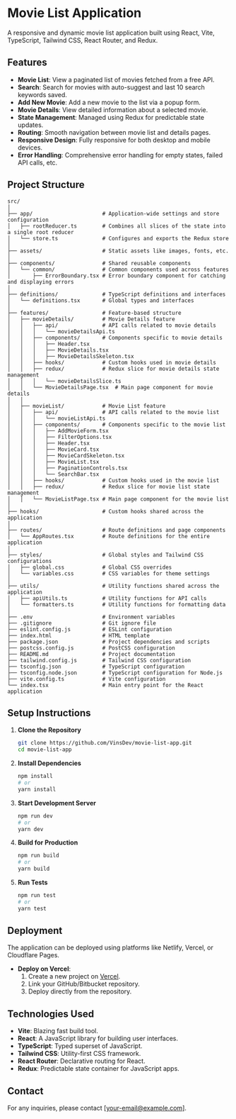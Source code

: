 # Movie List Application

A responsive and dynamic movie list application built using React, Vite, TypeScript, Tailwind CSS, React Router, and Redux.

## Features

- **Movie List**: View a paginated list of movies fetched from a free API.
- **Search**: Search for movies with auto-suggest and last 10 search keywords saved.
- **Add New Movie**: Add a new movie to the list via a popup form.
- **Movie Details**: View detailed information about a selected movie.
- **State Management**: Managed using Redux for predictable state updates.
- **Routing**: Smooth navigation between movie list and details pages.
- **Responsive Design**: Fully responsive for both desktop and mobile devices.
- **Error Handling**: Comprehensive error handling for empty states, failed API calls, etc.

## Project Structure

```
src/
│
├── app/                      # Application-wide settings and store configuration
│   ├── rootReducer.ts        # Combines all slices of the state into a single root reducer
│   └── store.ts              # Configures and exports the Redux store
│
├── assets/                   # Static assets like images, fonts, etc.
│
├── components/               # Shared reusable components
│   └── common/               # Common components used across features
│       ├── ErrorBoundary.tsx # Error boundary component for catching and displaying errors
│
├── definitions/              # TypeScript definitions and interfaces
│   └── definitions.tsx       # Global types and interfaces
│
├── features/                 # Feature-based structure
│   ├── movieDetails/         # Movie Details feature
│   │   ├── api/              # API calls related to movie details
│   │   │   └── movieDetailsApi.ts
│   │   ├── components/       # Components specific to movie details
│   │   │   ├── Header.tsx
│   │   │   ├── MovieDetails.tsx
│   │   │   ├── MovieDetailsSkeleton.tsx
│   │   ├── hooks/            # Custom hooks used in movie details
│   │   ├── redux/            # Redux slice for movie details state management
│   │   │   └── movieDetailsSlice.ts
│   │   └── MovieDetailsPage.tsx  # Main page component for movie details
│   │
│   ├── movieList/            # Movie List feature
│   │   ├── api/              # API calls related to the movie list
│   │   │   └── movieListApi.ts
│   │   ├── components/       # Components specific to the movie list
│   │   │   ├── AddMovieForm.tsx
│   │   │   ├── FilterOptions.tsx
│   │   │   ├── Header.tsx
│   │   │   ├── MovieCard.tsx
│   │   │   ├── MovieCardSkeleton.tsx
│   │   │   ├── MovieList.tsx
│   │   │   ├── PaginationControls.tsx
│   │   │   └── SearchBar.tsx
│   │   ├── hooks/            # Custom hooks used in the movie list
│   │   ├── redux/            # Redux slice for movie list state management
│   │   └── MovieListPage.tsx # Main page component for the movie list
│
├── hooks/                    # Custom hooks shared across the application
│
├── routes/                   # Route definitions and page components
│   └── AppRoutes.tsx         # Route definitions for the entire application
│
├── styles/                   # Global styles and Tailwind CSS configurations
│   ├── global.css            # Global CSS overrides
│   └── variables.css         # CSS variables for theme settings
│
├── utils/                    # Utility functions shared across the application
│   ├── apiUtils.ts           # Utility functions for API calls
│   └── formatters.ts         # Utility functions for formatting data
│
├── .env                      # Environment variables
├── .gitignore                # Git ignore file
├── eslint.config.js          # ESLint configuration
├── index.html                # HTML template
├── package.json              # Project dependencies and scripts
├── postcss.config.js         # PostCSS configuration
├── README.md                 # Project documentation
├── tailwind.config.js        # Tailwind CSS configuration
├── tsconfig.json             # TypeScript configuration
├── tsconfig.node.json        # TypeScript configuration for Node.js
├── vite.config.ts            # Vite configuration
└── index.tsx                 # Main entry point for the React application
```

## Setup Instructions

1. **Clone the Repository**
   ```sh
   git clone https://github.com/VinsDev/movie-list-app.git
   cd movie-list-app
   ```

2. **Install Dependencies**
   ```sh
   npm install
   # or
   yarn install
   ```

3. **Start Development Server**
   ```sh
   npm run dev
   # or
   yarn dev
   ```

4. **Build for Production**
   ```sh
   npm run build
   # or
   yarn build
   ```

5. **Run Tests**
   ```sh
   npm run test
   # or
   yarn test
   ```

## Deployment

The application can be deployed using platforms like Netlify, Vercel, or Cloudflare Pages.

- **Deploy on Vercel**:
  1. Create a new project on [Vercel](https://vercel.com/).
  2. Link your GitHub/Bitbucket repository.
  3. Deploy directly from the repository.

## Technologies Used

- **Vite**: Blazing fast build tool.
- **React**: A JavaScript library for building user interfaces.
- **TypeScript**: Typed superset of JavaScript.
- **Tailwind CSS**: Utility-first CSS framework.
- **React Router**: Declarative routing for React.
- **Redux**: Predictable state container for JavaScript apps.

## Contact

For any inquiries, please contact [your-email@example.com].
